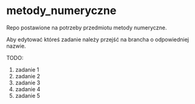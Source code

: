 # metody_numeryczne

Repo postawione na potrzeby przedmiotu metody numeryczne.

Aby edytować któreś zadanie należy przejść na brancha o odpowiedniej nazwie.

TODO:
1. zadanie 1
2. zadanie 2
3. zadanie 3
4. zadanie 4
5. zadanie 5
